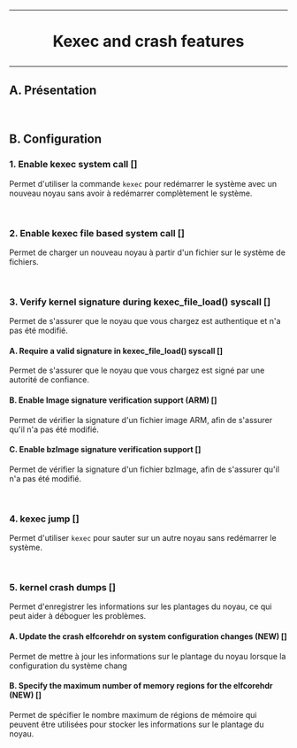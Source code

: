---------------------------------------------------------------------------------
# <p align='center'> Kexec and crash features </p>
---------------------------------------------------------------------------------
## A. Présentation

<br />

## B. Configuration
### 1. Enable kexec system call []
Permet d'utiliser la commande `kexec` pour redémarrer le système avec un nouveau noyau sans avoir à redémarrer complètement le système.

<br />

### 2. Enable kexec file based system call []
Permet de charger un nouveau noyau à partir d'un fichier sur le système de fichiers.

<br />

### 3. Verify kernel signature during kexec_file_load() syscall []
Permet de s'assurer que le noyau que vous chargez est authentique et n'a pas été modifié.

#### A. Require a valid signature in kexec_file_load() syscall []
Permet de s'assurer que le noyau que vous chargez est signé par une autorité de confiance.

#### B. Enable Image signature verification support (ARM) []
Permet de vérifier la signature d'un fichier image ARM, afin de s'assurer qu'il n'a pas été modifié.

#### C. Enable bzlmage signature verification support []
Permet de vérifier la signature d'un fichier bzlmage, afin de s'assurer qu'il n'a pas été modifié.

<br />

### 4. kexec jump []
Permet d'utiliser `kexec` pour sauter sur un autre noyau sans redémarrer le système.

<br />

### 5. kernel crash dumps []
Permet d'enregistrer les informations sur les plantages du noyau, ce qui peut aider à déboguer les problèmes.

#### A. Update the crash elfcorehdr on system configuration changes (NEW) []
Permet de mettre à jour les informations sur le plantage du noyau lorsque la configuration du système chang

#### B. Specify the maximum number of memory regions for the elfcorehdr (NEW) []
Permet de spécifier le nombre maximum de régions de mémoire qui peuvent être utilisées pour stocker les informations sur le plantage du noyau.
